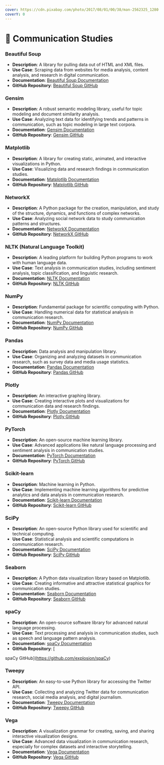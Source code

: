 ```yaml
---
cover: https://cdn.pixabay.com/photo/2017/08/01/00/38/man-2562325_1280.jpg
coverY: 0
---
```


# 💬 Communication Studies

### Beautiful Soup

* **Description**: A library for pulling data out of HTML and XML files.
* **Use Case**: Scraping data from websites for media analysis, content analysis, and research in digital communication.
* **Documentation**: [Beautiful Soup Documentation](https://www.crummy.com/software/BeautifulSoup/bs4/doc/)
* **GitHub Repository**: [Beautiful Soup GitHub](https://www.crummy.com/software/BeautifulSoup/)

### Gensim

* **Description**: A robust semantic modeling library, useful for topic modeling and document similarity analysis.
* **Use Case**: Analyzing text data for identifying trends and patterns in communication, such as topic modeling in large text corpora.
* **Documentation**: [Gensim Documentation](https://radimrehurek.com/gensim/)
* **GitHub Repository**: [Gensim GitHub](https://github.com/RaRe-Technologies/gensim)

### Matplotlib

* **Description**: A library for creating static, animated, and interactive visualizations in Python.
* **Use Case**: Visualizing data and research findings in communication studies.
* **Documentation**: [Matplotlib Documentation](https://matplotlib.org/)
* **GitHub Repository**: [Matplotlib GitHub](https://github.com/matplotlib/matplotlib)

### NetworkX

* **Description**: A Python package for the creation, manipulation, and study of the structure, dynamics, and functions of complex networks.
* **Use Case**: Analyzing social network data to study communication patterns and structures.
* **Documentation**: [NetworkX Documentation](https://networkx.org/)
* **GitHub Repository**: [NetworkX GitHub](https://github.com/networkx/networkx)

### NLTK (Natural Language Toolkit)

* **Description**: A leading platform for building Python programs to work with human language data.
* **Use Case**: Text analysis in communication studies, including sentiment analysis, topic classification, and linguistic research.
* **Documentation**: [NLTK Documentation](https://www.nltk.org/)
* **GitHub Repository**: [NLTK GitHub](https://github.com/nltk/nltk)

### NumPy

* **Description**: Fundamental package for scientific computing with Python.
* **Use Case**: Handling numerical data for statistical analysis in communication research.
* **Documentation**: [NumPy Documentation](https://numpy.org/doc/)
* **GitHub Repository**: [NumPy GitHub](https://github.com/numpy/numpy)

### Pandas

* **Description**: Data analysis and manipulation library.
* **Use Case**: Organizing and analyzing datasets in communication research, such as survey data and media usage statistics.
* **Documentation**: [Pandas Documentation](https://pandas.pydata.org/)
* **GitHub Repository**: [Pandas GitHub](https://github.com/pandas-dev/pandas)

### Plotly

* **Description**: An interactive graphing library.
* **Use Case**: Creating interactive plots and visualizations for communication data and research findings.
* **Documentation**: [Plotly Documentation](https://plotly.com/python/)
* **GitHub Repository**: [Plotly GitHub](https://github.com/plotly/plotly.py)

### PyTorch

* **Description**: An open-source machine learning library.
* **Use Case**: Advanced applications like natural language processing and sentiment analysis in communication studies.
* **Documentation**: [PyTorch Documentation](https://pytorch.org/docs/stable/index.html)
* **GitHub Repository**: [PyTorch GitHub](https://github.com/pytorch/pytorch)

### Scikit-learn

* **Description**: Machine learning in Python.
* **Use Case**: Implementing machine learning algorithms for predictive analytics and data analysis in communication research.
* **Documentation**: [Scikit-learn Documentation](https://scikit-learn.org/stable/)
* **GitHub Repository**: [Scikit-learn GitHub](https://github.com/scikit-learn/scikit-learn)

### SciPy

* **Description**: An open-source Python library used for scientific and technical computing.
* **Use Case**: Statistical analysis and scientific computations in communication research.
* **Documentation**: [SciPy Documentation](https://www.scipy.org/)
* **GitHub Repository**: [SciPy GitHub](https://github.com/scipy/scipy)

### Seaborn

* **Description**: A Python data visualization library based on Matplotlib.
* **Use Case**: Creating informative and attractive statistical graphics for communication studies.
* **Documentation**: [Seaborn Documentation](https://seaborn.pydata.org/)
* **GitHub Repository**: [Seaborn GitHub](https://github.com/mwaskom/seaborn)

### spaCy

* **Description**: An open-source software library for advanced natural language processing.
* **Use Case**: Text processing and analysis in communication studies, such as speech and language pattern analysis.
* **Documentation**: [spaCy Documentation](https://spacy.io/)
* **GitHub Repository**: \[

spaCy GitHub]\(https://github.com/explosion/spaCy)

### Tweepy

* **Description**: An easy-to-use Python library for accessing the Twitter API.
* **Use Case**: Collecting and analyzing Twitter data for communication research, social media analysis, and digital journalism.
* **Documentation**: [Tweepy Documentation](http://www.tweepy.org/)
* **GitHub Repository**: [Tweepy GitHub](https://github.com/tweepy/tweepy)

### Vega

* **Description**: A visualization grammar for creating, saving, and sharing interactive visualization designs.
* **Use Case**: Advanced data visualization in communication research, especially for complex datasets and interactive storytelling.
* **Documentation**: [Vega Documentation](https://vega.github.io/vega/)
* **GitHub Repository**: [Vega GitHub](https://github.com/vega/vega)

